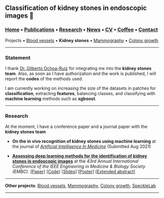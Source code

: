 ## Classification of kidney stones in endoscopic images 📓
###  [Home](/index) • [Publications](/publications) • [Research](/research) • [News](/news) • [CV](/brief_cv) • [Coffee](/coffee) • [Contact](/contact)
Projects • [Blood vessels](/bloodvessels) • **Kidney stones** • [Mammography](/mammography) • [Colony growth](/colonygrowth)                       

---


### Statement

I thank [Dr. Gilberto Ochoa-Ruiz](https://gda.itesm.mx/faculty/en/professors/gilberto-ochoa-ruiz) for integrating me into the **kidney stones team**. Also, as soon as I have authorization and the work is published, I will report the **codes** of the methods used.

 I am currently working on increasing the size of the datasets in patches for **classification**, extracting **features**, balancing classes, and classifying with **machine learning** methods such as **xgboost**. 





---

### Research

At the moment, I have a conference paper and a journal paper with the **kidney stones team**

* **On the in vivo recognition of kidney stones using machine learning** at the journal of [*Artificial Intelligence In Medicine*](https://www.sciencedirect.com/journal/artificial-intelligence-in-medicine*) (Submitted Aug 2021)

* [**Assessing  deep  learning methods  for  the  identification of kidney  stones in endoscopic images**](https://arxiv.org/abs/2103.01146) at the *43rd Annual International Conference of the IEEE Engineering in Medicine & Biology Society (EMBC).*
[[Paper](https://arxiv.org/abs/2103.01146)]
[[Code](mailto:gilberto.ochoa@tec.com?subject=%20Code%20Arxiv,%20Assessing%20deep%20learning%20methods%20for%20the%20identification%20of%20kidney%20stones%20in%20endoscopic%20images)]
[[Slides](/files/embc2021_slides.pdf)]
[[Poster](https://research.latinxinai.org/papers/cvpr/2021/png/6_poster_06.png)]
[[Extended abstract](https://research.latinxinai.org/papers/cvpr/2021/pdf/6_CameraReady_06.pdf)]





---


**Other projects**: [Blood vessels](/bloodvessels), [Mammography](/mammography), [Colony growth](/colonygrowth), [SpeckleLab](/specklelab)

---

